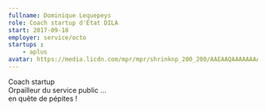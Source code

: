 ```yaml
---
fullname: Dominique Lequepeys
role: Coach startup d'État DILA
start: 2017-09-18 
employer: service/octo 
startups :
    - aplus
avatar: https://media.licdn.com/mpr/mpr/shrinknp_200_200/AAEAAQAAAAAAAAklAAAAJGFjOTQ0ZTYxLTNiYWYtNGQwZi1iNDFlLWVkYTI2ZjQ5ZDc5YQ.jpg
---
```

Coach startup<br>
Orpailleur du service public ...<br>
         en quête de pépites !
